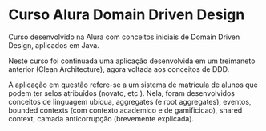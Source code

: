 # Curso Alura Domain Driven Design

Curso desenvolvido na Alura com conceitos iniciais de Domain Driven Design, aplicados em Java.

Neste curso foi continuada uma aplicação desenvolvida em um treimaneto anterior (Clean Architecture), agora voltada aos conceitos de DDD. 

A aplicação em questão refere-se a um sistema de matrícula de alunos que podem ter selos atribuídos (novato, etc.). Nela, foram desenvolvidos conceitos de linguagem ubíqua, aggregates (e root aggregates), eventos, bounded contexts (com contexto academico e de gamificicao), shared context, camada anticorrupção (brevemente explicada).
